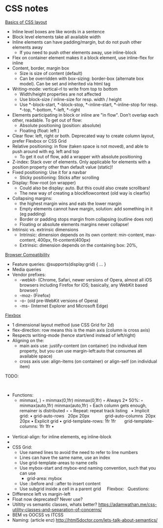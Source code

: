 # CSS notes
[Basics of CSS layout](https://courses.thecssworkshop.com/p/css-layout)
- Inline level boxes are like words in a sentence
- Block level elements take all available width
- Inline elements can have padding/margin, but do not push other elements away
    - If you need to push other elements away, use inline-block
- Flex on container element makes it a block element, use inline-flex for inline 
- Content, border, margin box
    - Size is size of content (default)
  - Can be overridden with box-sizing: border-box (alternate box model). Can be set and inherited via html tag
- Writing-mode: vertical-rl to write from top to bottom
    - Width/height properties are not affected
    - Use block-size / inline-size for resp. width / height
    - Use *-block-start, *-block-stop,  *-inline-start, *-inline-stop for resp. *-top, *-bottom, *-left, *-right
- Elements participating in block or inline are "in flow". Don’t overlap each other, readable. To get out of flow:
    - Absolute positioning (position: absolute)
    - Floating (float: left )
- Clear flow: left, right or both. Deprecated way to create column layout, prefer Flexbox or CSS Grid
- Relative positioning: in flow (taken space is not moved), and able to push around with eg. left and top 
    - To get it out of flow, add a wrapper with absolute positioning
- Z-index: Stack over of elements. Only applicable for elements with a position property other than default value (static)!
- Fixed positioning: Use it for a navbar
    - Sticky positioning: Sticks after scrolling
- Display: flow-root (on wrapper) 
    - Could also be display: auto. But this could also create scrollbars!
    - The new way of creating a blockflowcontext (old way is clearfix)
- Collapsing margins: 
    - the highest margin wins and eats the lower margin
    - Empty elements cannot have margin, solution: add something in it (eg padding)
    - Border or padding stops margin from collapsing (outline does not)
    - Floating or absolute elements margins never collapse!
- Intrinsic vs. extrinsic dimensions
    - Intrinsic: dimension depends on its own content: min-content, max-content, 400px, fit-content(400px)
    - Extrinsic: dimension depends on the containing box: 20%, 


[Browser Compatibility](https://courses.thecssworkshop.com/p/browser-compatibility)
- Feature queries: @supports(display:grid) { ... }
- Media queries
- Vendor prefixes:
  - -webkit- (Chrome, Safari, newer versions of Opera, almost all iOS browsers including Firefox for iOS; basically, any WebKit based browser)
  - -moz- (Firefox)
  - -o- (old pre-WebKit versions of Opera)
  - -ms- (Internet Explorer and Microsoft Edge)

[Flexbox](https://courses.thecssworkshop.com/p/flexbox)
- 1 dimensional layout method (use CSS Grid for 2d)
- flex-direction: row means this is the main axis (column is cross axis) 
- Respects writing-mode (hence start/end instead of left/right) 
- Aligning on the: 
  - main axis use: justify-content (on container) (no individual item property, but you can use margin-left:auto that consumes all available space) 
  - cross axis use: align-items (on container) or align-self (on individual item)

TODO:

 
* Functions:
  * minmax(<startfromhere>, <fraction>)
    ◦	minmax(0,1fr) minmax(0,1fr)	◦	Always 2* 50%:
    ◦	minmax(auto,1fr) minmax(auto,1fr)	◦	Each column gets enough, remainer is distributed
    ◦
    ◦	Repeat: repeat track listing
 
•	Implicit grid:	•	grid-auto-rows   20px 20px             grid-auto-columns  20px 20px
    •	Explicit grid	•	grid-template-rows: 1fr 1fr       grid-template-columns: 1fr 1fr
    •	
 
 
* Vertical-align: for inline elements, eg inline-block
*  
* CSS Grid:
  * Use named lines to avoid the need to refer to line numbers
  * Lines can have the same name, use an index
  * Use grid-template-areas to name cells
  * Use mybox-start and mybox-end naming convention, such that you can use
    * grid-area: mybox
  * Use ::before and ::after to insert content
  * Use subgrid inside a cell in a parent grid
 
 
Flexbox:
 
Questions:
* Difference left vs margin-left
* Float now deprecated? Never use?
* Utiltity vs semantic classes, whats better? https://adamwathan.me/css-utility-classes-and-separation-of-concerns/
* BEM vs OOCSS vs ITCSS
* Naming: (article enz) http://html5doctor.com/lets-talk-about-semantics/
